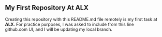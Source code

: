 ## My First Repository At ALX
Creating this repository with this README.md file remotely is my first task at **ALX**.
For practice purposes, I was asked to include from this line github.com UI, and I will be updating my local branch. 

